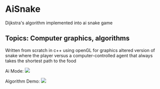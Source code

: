 # AiSnake
Dijkstra's algorithm implemented into ai snake game

## Topics: Computer graphics, algorithms
Written from scratch in c++ using openGL for graphics
altered version of snake where the player versus a computer-controlled agent that always takes the shortest path to the food

Ai Mode:
![](https://github.com/Stargor14/AiSnake/blob/main/snake%20game%20demo.gif)

Algorithm Demo:
![](https://github.com/Stargor14/AiSnake/blob/main/snake%20algo%20demo.gif)



